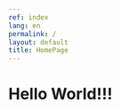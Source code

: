 ```yaml
---
ref: index
lang: en
permalink: /
layout: default
title: HomePage
---
```


<div class="container">
  <div class="row">
    <div class="col">
      <h1 class="text-primary">Hello World!!!</h1>
      <i class="fas fa-thumbs-up fa-2x"></i>
    </div>
  </div>
</div>